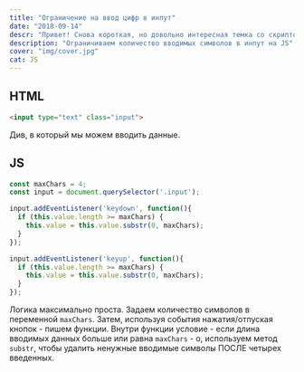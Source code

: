 ```yaml
---
title: "Ограничение на ввод цифр в инпут"
date: "2018-09-14"
descr: "Привет! Снова короткая, но довольно интересная темка со скриптом) Сегодня разберемся, как ограничивать ввод цифр в инпут по определенному количеству. Бывают, например, ситуации, когда нужно сделать дополнительный инпут к телефону, в котором будет добавочный номер из 4 цифр. В таком случае нужно сделать так, чтобы пользователь больше 4 цифр ввести не мог. Как сделать такое на JS - показываю"
description: "Ограничиваем количество вводимых символов в инпут на JS"
cover: "img/cover.jpg"
cat: JS
---
```


## HTML

``` html
<input type="text" class="input">
```

Див, в который мы можем вводить данные.

## JS

``` js
const maxChars = 4;
const input = document.querySelector('.input');

input.addEventListener('keydown', function(){
  if (this.value.length >= maxChars) {
    this.value = this.value.substr(0, maxChars);
  }
});

input.addEventListener('keyup', function(){
  if (this.value.length >= maxChars) {
    this.value = this.value.substr(0, maxChars);
  }
});
```

Логика максимально проста. Задаем количество символов в переменной `maxChars`. Затем, используя события нажатия/отпуская кнопок - пишем функции. Внутри функции условие - если длина вводимых данных больше или равна `maxChars` - о, используем метод `substr`, чтобы удалить ненужные вводимые символы ПОСЛЕ четырех введенных.

